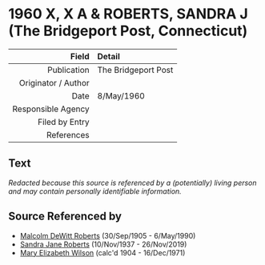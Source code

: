 ﻿---
layout: page
permalink: /sources/s17414040
---

# 1960 X, X A & ROBERTS, SANDRA J (The Bridgeport Post, Connecticut)

Field | Detail
---:|:---
Publication | The Bridgeport Post
Originator / Author | 
Date | 8/May/1960
Responsible Agency | 
Filed by Entry | 
References | 

## Text

_Redacted because this source is referenced by a (potentially) living person and may contain personally identifiable information._

## Source Referenced by

* [Malcolm DeWitt Roberts](../people/@21721539@-malcolm-dewitt-roberts-b1905-9-30-d1990-5-6.md) (30/Sep/1905 - 6/May/1990)
* [Sandra Jane Roberts](../people/@40000604@-sandra-jane-roberts-b1937-11-10-d2019-11-26.md) (10/Nov/1937 - 26/Nov/2019)
* [Mary Elizabeth Wilson](../people/@99819804@-mary-elizabeth-wilson-b1904-d1971-12-16.md) (calc'd 1904 - 16/Dec/1971)
